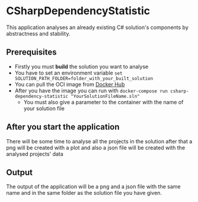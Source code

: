 # CSharpDependencyStatistic

This application analyses an already existing C# solution's components by abstractness and stability.

## Prerequisites

* Firstly you must **build** the solution you want to analyse
* You have to set an environment variable ``` set SOLUTION_PATH_FOLDER=folder_with_your_built_solution ```
* You can pull the OCI image from [Docker Hub](https://hub.docker.com/repository/docker/csuzdibence/csharp-dependency-statistic/general)
* After you have the image you can run with ``` docker-compose run csharp-dependency-statistic "YourSolutionFileName.sln" ```
  - You must also give a parameter to the container with the name of your solution file

## After you start the application

There will be some time to analyse all the projects in the solution after that a png will be created with a plot and also a json file will be created with the analysed projects' data

## Output

The output of the application will be a png and a json file with the same name and in the same folder as the solution file you have given.
